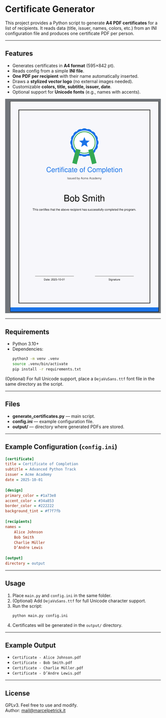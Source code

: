 # Certificate Generator

This project provides a Python script to generate **A4 PDF certificates** for a list of recipients.
It reads data (title, issuer, names, colors, etc.) from an INI configuration file and produces one certificate PDF per person.

---

## Features

- Generates certificates in **A4 format** (595×842 pt).
- Reads config from a simple **INI file**.
- **One PDF per recipient** with their name automatically inserted.
- Draws a **stylized vector logo** (no external images needed).
- Customizable **colors, title, subtitle, issuer, date**.
- Optional support for **Unicode fonts** (e.g., names with accents).

![](result.png)

---

## Requirements

- Python 3.10+
- Dependencies:
  ```bash
  python3 -m venv .venv                                                                                                                                                   ✔  certificateGenerator  
  source .venv/bin/activate
  pip install -r requirements.txt
  ```

(Optional) For full Unicode support, place a `DejaVuSans.ttf` font file in the same directory as the script.

---

## Files

- **generate_certificates.py** — main script.
- **config.ini** — example configuration file.
- **output/** — directory where generated PDFs are stored.

---

## Example Configuration (`config.ini`)

```ini
[certificate]
title = Certificate of Completion
subtitle = Advanced Python Track
issuer = Acme Academy
date = 2025-10-01

[design]
primary_color = #1a73e8
accent_color = #34a853
border_color = #222222
background_tint = #f7f7fb

[recipients]
names =
    Alice Johnson
    Bob Smith
    Charlie Müller
    D’Andre Lewis

[output]
directory = output
```

---

## Usage

1. Place `main.py` and `config.ini` in the same folder.
2. (Optional) Add `DejaVuSans.ttf` for full Unicode character support.
3. Run the script:
   ```bash
   python main.py config.ini
   ```
4. Certificates will be generated in the `output/` directory.

---

## Example Output

- `Certificate - Alice Johnson.pdf`
- `Certificate - Bob Smith.pdf`
- `Certificate - Charlie Müller.pdf`
- `Certificate - D’Andre Lewis.pdf`

---

## License

GPLv3. Feel free to use and modify.  
Author: mail@marcelpetrick.it
